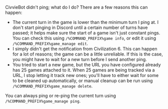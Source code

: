 CivvieBot didn't ping; what do I do?
There are a few reasons this can happen:

* The current turn in the game is lower than the minimum turn I ping at. I don't start pinging in Discord until a certain number of turns have passed; it helps make sure the start of a game isn't just constant pings. You can check this using `/%COMMAND_PREFIX%game info`, or edit it using `/%COMMAND_PREFIX%game_manage edit`.
* I simply didn't get the notification from Civilization 6. This can happen for a lot of reasons; the game can be a little unreliable. If this is the case, you might have to wait for a new turn before I send another ping.
* You tried to start a new game, but the URL you have configured already has 25 games attached to it. When 25 games are being tracked via a URL, I stop letting it track new ones; you'll have to either wait for some to be cleaned up automatically, or manual cleanup can be run using `/%COMMAND_PREFIX%game_manage delete`.

You can always ping or re-ping the current turn using `/%COMMAND_PREFIX%game_manage ping`.